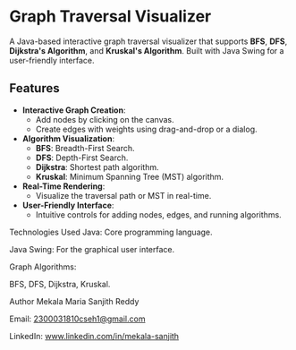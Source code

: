 # Graph Traversal Visualizer

A Java-based interactive graph traversal visualizer that supports **BFS**, **DFS**, **Dijkstra's Algorithm**, and **Kruskal's Algorithm**. Built with Java Swing for a user-friendly interface.

## Features
- **Interactive Graph Creation**:
  - Add nodes by clicking on the canvas.
  - Create edges with weights using drag-and-drop or a dialog.
- **Algorithm Visualization**:
  - **BFS**: Breadth-First Search.
  - **DFS**: Depth-First Search.
  - **Dijkstra**: Shortest path algorithm.
  - **Kruskal**: Minimum Spanning Tree (MST) algorithm.
- **Real-Time Rendering**:
  - Visualize the traversal path or MST in real-time.
- **User-Friendly Interface**:
  - Intuitive controls for adding nodes, edges, and running algorithms.


Technologies Used
Java: Core programming language.

Java Swing: For the graphical user interface.

Graph Algorithms:

BFS, DFS, Dijkstra, Kruskal.


Author
Mekala Maria Sanjith Reddy

Email: 2300031810cseh1@gmail.com

LinkedIn: www.linkedin.com/in/mekala-sanjith
